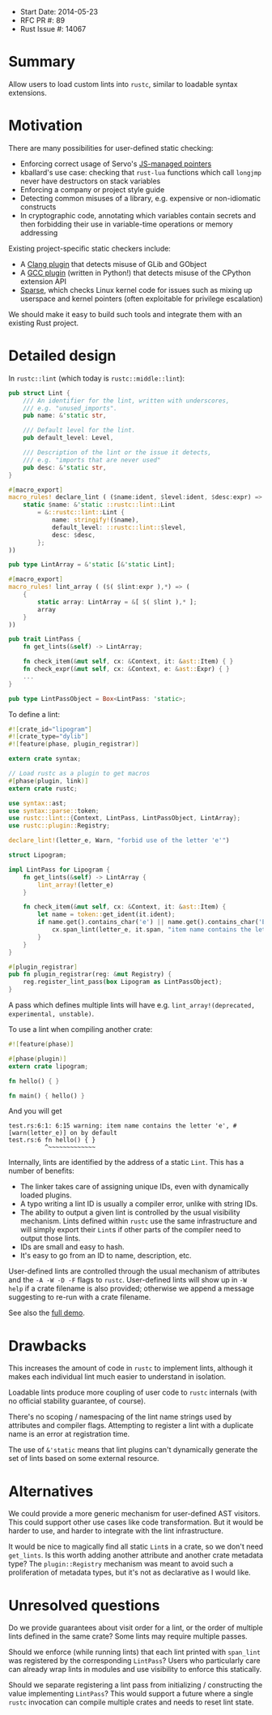 - Start Date: 2014-05-23
- RFC PR #: 89
- Rust Issue #: 14067

# Summary

Allow users to load custom lints into `rustc`, similar to loadable syntax extensions.

# Motivation

There are many possibilities for user-defined static checking:

* Enforcing correct usage of Servo's [JS-managed pointers](https://github.com/mozilla/servo/blob/master/src/components/script/dom/bindings/js.rs)
* kballard's use case: checking that `rust-lua` functions which call `longjmp` never have destructors on stack variables
* Enforcing a company or project style guide
* Detecting common misuses of a library, e.g. expensive or non-idiomatic constructs
* In cryptographic code, annotating which variables contain secrets and then forbidding their use in variable-time operations or memory addressing

Existing project-specific static checkers include:

* A [Clang plugin](https://tecnocode.co.uk/2013/12/09/clang-plugin-for-glib-and-gnome/) that detects misuse of GLib and GObject
* A [GCC plugin](https://gcc-python-plugin.readthedocs.org/en/latest/cpychecker.html) (written in Python!) that detects misuse of the CPython extension API
* [Sparse](https://sparse.wiki.kernel.org/index.php/Main_Page), which checks Linux kernel code for issues such as mixing up userspace and kernel pointers (often exploitable for privilege escalation)

We should make it easy to build such tools and integrate them with an existing Rust project.

# Detailed design

In `rustc::lint` (which today is `rustc::middle::lint`):

~~~ .rs
pub struct Lint {
    /// An identifier for the lint, written with underscores,
    /// e.g. "unused_imports".
    pub name: &'static str,

    /// Default level for the lint.
    pub default_level: Level,

    /// Description of the lint or the issue it detects,
    /// e.g. "imports that are never used"
    pub desc: &'static str,
}

#[macro_export]
macro_rules! declare_lint ( ($name:ident, $level:ident, $desc:expr) => (
    static $name: &'static ::rustc::lint::Lint
        = &::rustc::lint::Lint {
            name: stringify!($name),
            default_level: ::rustc::lint::$level,
            desc: $desc,
        };
))

pub type LintArray = &'static [&'static Lint];

#[macro_export]
macro_rules! lint_array ( ($( $lint:expr ),*) => (
    {
        static array: LintArray = &[ $( $lint ),* ];
        array
    }
))

pub trait LintPass {
    fn get_lints(&self) -> LintArray;

    fn check_item(&mut self, cx: &Context, it: &ast::Item) { }
    fn check_expr(&mut self, cx: &Context, e: &ast::Expr) { }
    ...
}

pub type LintPassObject = Box<LintPass: 'static>;
~~~

To define a lint:

~~~ .rs
#![crate_id="lipogram"]
#![crate_type="dylib"]
#![feature(phase, plugin_registrar)]

extern crate syntax;

// Load rustc as a plugin to get macros
#[phase(plugin, link)]
extern crate rustc;

use syntax::ast;
use syntax::parse::token;
use rustc::lint::{Context, LintPass, LintPassObject, LintArray};
use rustc::plugin::Registry;

declare_lint!(letter_e, Warn, "forbid use of the letter 'e'")

struct Lipogram;

impl LintPass for Lipogram {
    fn get_lints(&self) -> LintArray {
        lint_array!(letter_e)
    }

    fn check_item(&mut self, cx: &Context, it: &ast::Item) {
        let name = token::get_ident(it.ident);
        if name.get().contains_char('e') || name.get().contains_char('E') {
            cx.span_lint(letter_e, it.span, "item name contains the letter 'e'");
        }
    }
}

#[plugin_registrar]
pub fn plugin_registrar(reg: &mut Registry) {
    reg.register_lint_pass(box Lipogram as LintPassObject);
}
~~~

A pass which defines multiple lints will have e.g. `lint_array!(deprecated, experimental, unstable)`.

To use a lint when compiling another crate:

~~~ .rs
#![feature(phase)]

#[phase(plugin)]
extern crate lipogram;

fn hello() { }

fn main() { hello() }
~~~

And you will get

~~~
test.rs:6:1: 6:15 warning: item name contains the letter 'e', #[warn(letter_e)] on by default
test.rs:6 fn hello() { }
          ^~~~~~~~~~~~~~
~~~

Internally, lints are identified by the address of a static `Lint`.  This has a number of benefits:

* The linker takes care of assigning unique IDs, even with dynamically loaded plugins.
* A typo writing a lint ID is usually a compiler error, unlike with string IDs.
* The ability to output a given lint is controlled by the usual visibility mechanism.  Lints defined within `rustc` use the same infrastructure and will simply export their `Lint`s if other parts of the compiler need to output those lints.
* IDs are small and easy to hash.
* It's easy to go from an ID to name, description, etc.

User-defined lints are controlled through the usual mechanism of attributes and the `-A -W -D -F` flags to `rustc`.  User-defined lints will show up in `-W help` if a crate filename is also provided; otherwise we append a message suggesting to re-run with a crate filename.

See also the [full demo](https://gist.github.com/kmcallister/3409ece44ead6d280b8e).

# Drawbacks

This increases the amount of code in `rustc` to implement lints, although it makes each individual lint much easier to understand in isolation.

Loadable lints produce more coupling of user code to `rustc` internals (with no official stability guarantee, of course).

There's no scoping / namespacing of the lint name strings used by attributes and compiler flags.  Attempting to register a lint with a duplicate name is an error at registration time.

The use of `&'static` means that lint plugins can't dynamically generate the set of lints based on some external resource.

# Alternatives

We could provide a more generic mechanism for user-defined AST visitors.  This could support other use cases like code transformation.  But it would be harder to use, and harder to integrate with the lint infrastructure.

It would be nice to magically find all static `Lint`s in a crate, so we don't need `get_lints`.  Is this worth adding another attribute and another crate metadata type?  The `plugin::Registry` mechanism was meant to avoid such a proliferation of metadata types, but it's not as declarative as I would like.

# Unresolved questions

Do we provide guarantees about visit order for a lint, or the order of multiple lints defined in the same crate?  Some lints may require multiple passes.

Should we enforce (while running lints) that each lint printed with `span_lint` was registered by the corresponding `LintPass`?  Users who particularly care can already wrap lints in modules and use visibility to enforce this statically.

Should we separate registering a lint pass from initializing / constructing the value implementing `LintPass`?  This would support a future where a single `rustc` invocation can compile multiple crates and needs to reset lint state.
